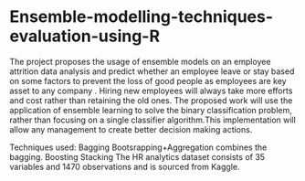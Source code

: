# Ensemble-modelling-techniques-evaluation-using-R
The project proposes the usage of ensemble models on an employee attrition data analysis and predict whether an employee leave or stay based on some factors to prevent the loss of good people as employees are key asset to any company . Hiring new employees will always take more efforts and cost rather than retaining the old ones. The proposed work will use the application of ensemble learning to solve the binary classification problem, rather than focusing on a single classifier algorithm.This implementation will allow any management to create better decision making actions.

Techniques used:
Bagging 
Bootsrapping+Aggregation combines the bagging.
Boosting
Stacking
The HR analytics dataset consists of 35 variables and 1470 observations and is sourced from Kaggle.




